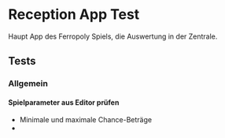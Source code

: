 # Reception App Test

Haupt App des Ferropoly Spiels, die Auswertung in der Zentrale.

## Tests

### Allgemein

#### Spielparameter aus Editor prüfen
* Minimale und maximale Chance-Beträge
* 
